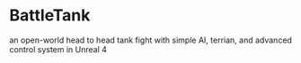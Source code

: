 # BattleTank
an open-world head to head tank fight with simple AI, terrian, and advanced control system in Unreal 4
